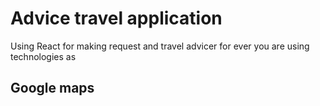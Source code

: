 # Advice travel application 

Using React for making request and travel advicer for ever you are using technologies as 

## Google maps


